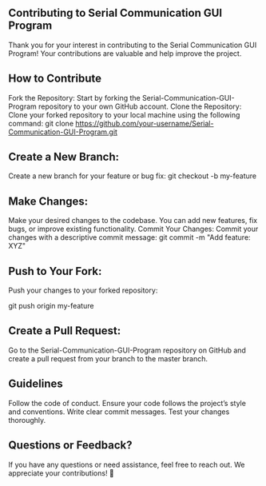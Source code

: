 ## Contributing to Serial Communication GUI Program
Thank you for your interest in contributing to the Serial Communication GUI Program! Your contributions are valuable and help improve the project.

## How to Contribute
Fork the Repository: Start by forking the Serial-Communication-GUI-Program repository to your own GitHub account.
Clone the Repository: Clone your forked repository to your local machine using the following command:
git clone https://github.com/your-username/Serial-Communication-GUI-Program.git

## Create a New Branch: 

Create a new branch for your feature or bug fix:
git checkout -b my-feature

## Make Changes: 

Make your desired changes to the codebase. You can add new features, fix bugs, or improve existing functionality.
Commit Your Changes: Commit your changes with a descriptive commit message:
git commit -m "Add feature: XYZ"

## Push to Your Fork:
Push your changes to your forked repository:

git push origin my-feature

## Create a Pull Request:
Go to the Serial-Communication-GUI-Program repository on GitHub and create a pull request from your branch to the master branch.

## Guidelines
Follow the code of conduct.
Ensure your code follows the project’s style and conventions.
Write clear commit messages.
Test your changes thoroughly.

## Questions or Feedback?
If you have any questions or need assistance, feel free to reach out. We appreciate your contributions! 🚀
